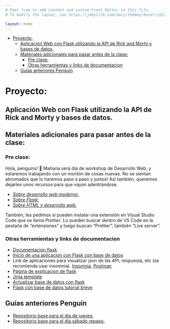 ```yaml
---
# Feel free to add content and custom Front Matter to this file.
# To modify the layout, see https://jekyllrb.com/docs/themes/#overriding-theme-defaults

layout: home
---
```


- [Proyecto:](#proyecto)
  - [Aplicación Web con Flask utilizando la API de Rick and Morty y bases de datos.](#aplicación-web-con-flask-utilizando-la-api-de-rick-and-morty-y-bases-de-datos)
  - [Materiales adicionales para pasar antes de la clase:](#materiales-adicionales-para-pasar-antes-de-la-clase)
    - [Pre clase:](#pre-clase)
    - [Otras herramientas y links de documentacion](#otras-herramientas-y-links-de-documentacion)
  - [Guías anteriores Penguin](#guías-anteriores-penguin)

# Proyecto:

## Aplicación Web con Flask utilizando la API de Rick and Morty y bases de datos.

## Materiales adicionales para pasar antes de la clase:

### Pre clase:

Hola, penguins! 🐧 Mañana será día de workshop de Desarrollo Web, y estaremos trabajando con un montón de cosas nuevas. No se sientan abrumados que lo haremos paso a paso y juntos!
Así también, queremos dejarles unos recursos para que vayan adentrándose.

-   [_Sobre desarrollo web moderno_:](https://youtu.be/heKnQG2ATqg)
-   [_Sobre Flask_:](https://openwebinars.net/blog/que-es-flask/)
-   [_Sobre HTML y desarrollo web_:](https://youtu.be/ni3LEc3kvas)

También, les pedimos si pueden instalar una extensión en Visual Studio Code que se llama _Prettier_. Lo pueden buscar dentro de VS Code en la pestaña de “extensiones” y luego buscan “Prettier”, también “Live server”.

### Otras herramientas y links de documentacion

-   [Documentacion flask](https://flask.palletsprojects.com/en/2.2.x/quickstart/)
-   [Inicio de una aplicacion con Flask con base de datos](https://j2logo.com/tutorial-flask-leccion-5-base-de-datos-con-flask-sqlalchemy/)
-   Link de aplicaciones para visualizar json de las API, respuesta, etc (se recomienda usar insomnia). [Insomnia](https://insomnia.rest/download), [Postman](https://www.postman.com/)
-   [Página de explicacion de flask](https://j2logo.com/category/blog/flask/)
-   [Jinja template](https://jinja.palletsprojects.com/en/3.1.x/)
-   [Actualizar base de datos con flask](https://j2logo.com/tutorial-flask-leccion-11-actualizar-base-de-datos-sqlalchemy/)
-   [Flask con base de datos tutorial breve](https://es.acervolima.com/conecte-flask-a-una-base-de-datos-con-flask-sqlalchemy/)

## Guías anteriores Penguin

-   [Repositorio base para el día de jueves:](https://github.com/kedavema/rick-and-morty-flask)
-   [Repositorio base para el día sábado repaso:](https://github.com/kedavema/todo-app-flask)
